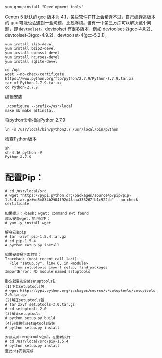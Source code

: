 ```
yum groupinstall "Development tools"
```

Centos 5 默认的 gcc 版本为 4.1，某些软件在其上会编译不过，自己编译高版本的 gcc 可能也会遇到一些问题，比较麻烦。但有一个第三方库可以解决这个问题，即 `devtoolset`。devtoolset 有很多版本，例如 devtoolset-2(gcc-4.8.2)、devtoolset-3(gcc-4.9.2)、devtoolset-4(gcc-5.2.1)。

```
yum install zlib-devel
yum install bzip2-devel
yum install openssl-devel
yum install ncurses-devel
yum install sqlite-devel
```

```
cd /opt
wget --no-check-certificate https://www.python.org/ftp/python/2.7.9/Python-2.7.9.tar.xz
tar xf Python-2.7.9.tar.xz
cd Python-2.7.9
```

编辑安装

```
./configure --prefix=/usr/local
make && make altinstall
```

将python命令指向Python 2.7.9

```
ln -s /usr/local/bin/python2.7 /usr/local/bin/python
```

检查Python版本

```
sh
sh-4.1# python -V
Python 2.7.9
```

# 配置Pip：

```
# cd /usr/local/src
# wget "https://pypi.python.org/packages/source/p/pip/pip-1.5.4.tar.gz#md5=834b2904f92d46aaa333267fb1c922bb" --no-check-certificate
```

```
如果提示：-bash: wget: command not found
那么安装wget，执行如下：
# yum -y install wget 

解夺安装pip
# tar -xzvf pip-1.5.4.tar.gz
# cd pip-1.5.4
# python setup.py install
```

```
如果安装报下面的错：
Traceback (most recent call last):
  File "setup.py", line 6, in <module>
    from setuptools import setup, find_packages
ImportError: No module named setuptools

那么就要先安装setuptools包
(1)下载setuptools包
# wget http://pypi.python.org/packages/source/s/setuptools/setuptools-2.0.tar.gz
(2)解压setuptools包
# tar zxvf setuptools-2.0.tar.gz
# cd setuptools-2.0
(3)编译setuptools
# python setup.py build
(4)开始执行setuptools安装
# python setup.py install

安装完成setuptools包后，在重新执行：
# cd /usr/local/src/pip-1.5.4
# python setup.py install
至此pip安装完成
```